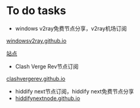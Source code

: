 # To do tasks



- windows v2ray免费节点分享，v2ray机场订阅

[windowsv2ray.github.io](https://github.com/windowsv2ray/windowsv2ray.github.io)

[站点](https://windowsv2ray.github.io/)

- Clash Verge Rev节点订阅

[clashvergerev.github.io](https://github.com/clashvergerev/clashvergerev.github.io)

- hiddify next节点订阅，hiddify next免费节点分享
- [hiddifynextnode.github.io](https://github.com/hiddifynextnode/hiddifynextnode.github.io)
